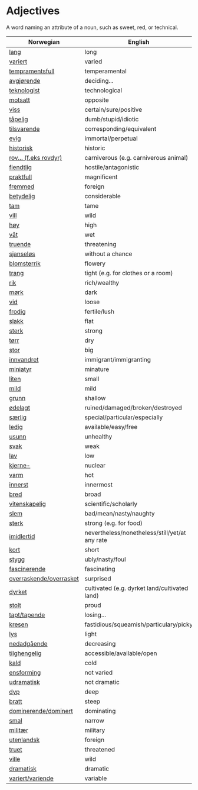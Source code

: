 # Adjectives

A word naming an attribute of a noun, such as sweet, red, or technical.

| Norwegian | English |
| --- | --- |
| [lang](https://www.ordnett.no/search?language=no&phrase=lang) | long |
| [variert](https://www.ordnett.no/search?language=no&phrase=variert) | varied |
| [tempramentsfull](https://www.ordnett.no/search?language=no&phrase=tempramentsfull) | temperamental |
| [avgjørende](https://www.ordnett.no/search?language=no&phrase=avgjørende) | deciding... |
| [teknologist](https://www.ordnett.no/search?language=no&phrase=teknologist) | technological |
| [motsatt](https://www.ordnett.no/search?language=no&phrase=motsatt) | opposite |
| [viss](https://www.ordnett.no/search?language=no&phrase=viss) | certain/sure/positive |
| [tåpelig](https://www.ordnett.no/search?language=no&phrase=tåpelig) | dumb/stupid/idiotic |
| [tilsvarende](https://www.ordnett.no/search?language=no&phrase=tilsvarende) | corresponding/equivalent |
| [evig](https://www.ordnett.no/search?language=no&phrase=evig) | immortal/perpetual |
| [historisk](https://www.ordnett.no/search?language=no&phrase=historisk) | historic |
| [rov... (f.eks rovdyr)](https://www.ordnett.no/search?language=no&phrase=rov...%20(f.eks%20rovdyr)) | carniverous (e.g. carniverous animal) |
| [fiendtlig](https://www.ordnett.no/search?language=no&phrase=fiendtlig) | hostile/antagonistic |
| [praktfull](https://www.ordnett.no/search?language=no&phrase=praktfull) | magnificent |
| [fremmed](https://www.ordnett.no/search?language=no&phrase=fremmed) | foreign |
| [betydelig](https://www.ordnett.no/search?language=no&phrase=betydelig) | considerable |
| [tam](https://www.ordnett.no/search?language=no&phrase=tam) | tame |
| [vill](https://www.ordnett.no/search?language=no&phrase=vill) | wild |
| [høy](https://www.ordnett.no/search?language=no&phrase=høy) | high |
| [våt](https://www.ordnett.no/search?language=no&phrase=våt) | wet |
| [truende](https://www.ordnett.no/search?language=no&phrase=truende) | threatening |
| [sjanseløs](https://www.ordnett.no/search?language=no&phrase=sjanseløs) | without a chance |
| [blomsterrik](https://www.ordnett.no/search?language=no&phrase=blomsterrik) | flowery |
| [trang](https://www.ordnett.no/search?language=no&phrase=trang) | tight (e.g. for clothes or a room) |
| [rik](https://www.ordnett.no/search?language=no&phrase=rik) | rich/wealthy |
| [mørk](https://www.ordnett.no/search?language=no&phrase=mørk) | dark |
| [vid](https://www.ordnett.no/search?language=no&phrase=vid) | loose |
| [frodig](https://www.ordnett.no/search?language=no&phrase=frodig) | fertile/lush |
| [slakk](https://www.ordnett.no/search?language=no&phrase=slakk) | flat |
| [sterk](https://www.ordnett.no/search?language=no&phrase=sterk) | strong |
| [tørr](https://www.ordnett.no/search?language=no&phrase=tørr) | dry |
| [stor](https://www.ordnett.no/search?language=no&phrase=stor) | big |
| [innvandret](https://www.ordnett.no/search?language=no&phrase=innvandret) | immigrant/immigranting |
| [miniatyr](https://www.ordnett.no/search?language=no&phrase=miniatyr) | minature |
| [liten](https://www.ordnett.no/search?language=no&phrase=liten) | small |
| [mild](https://www.ordnett.no/search?language=no&phrase=mild) | mild |
| [grunn](https://www.ordnett.no/search?language=no&phrase=grunn) | shallow |
| [ødelagt](https://www.ordnett.no/search?language=no&phrase=ødelagt) | ruined/damaged/broken/destroyed |
| [særlig](https://www.ordnett.no/search?language=no&phrase=særlig) | special/particular/especially |
| [ledig](https://www.ordnett.no/search?language=no&phrase=ledig) | available/easy/free |
| [usunn](https://www.ordnett.no/search?language=no&phrase=usunn) | unhealthy |
| [svak](https://www.ordnett.no/search?language=no&phrase=svak) | weak |
| [lav](https://www.ordnett.no/search?language=no&phrase=lav) | low |
| [kjerne-](https://www.ordnett.no/search?language=no&phrase=kjerne-) | nuclear |
| [varm](https://www.ordnett.no/search?language=no&phrase=varm) | hot |
| [innerst](https://www.ordnett.no/search?language=no&phrase=innerst) | innermost |
| [bred](https://www.ordnett.no/search?language=no&phrase=bred) | broad |
| [vitenskapelig](https://www.ordnett.no/search?language=no&phrase=vitenskapelig) | scientific/scholarly |
| [slem](https://www.ordnett.no/search?language=no&phrase=slem) | bad/mean/nasty/naughty |
| [sterk](https://www.ordnett.no/search?language=no&phrase=sterk) | strong (e.g. for food) |
| [imidlertid](https://www.ordnett.no/search?language=no&phrase=imidlertid) | nevertheless/nonetheless/still/yet/at any rate |
| [kort](https://www.ordnett.no/search?language=no&phrase=kort) | short |
| [stygg](https://www.ordnett.no/search?language=no&phrase=stygg) | ubly/nasty/foul |
| [fascinerende](https://www.ordnett.no/search?language=no&phrase=fascinerende) | fascinating |
| [overraskende/overrasket](https://www.ordnett.no/search?language=no&phrase=overraskende/overrasket) | surprised |
| [dyrket](https://www.ordnett.no/search?language=no&phrase=dyrket) | cultivated (e.g. dyrket land/cultivated land) |
| [stolt](https://www.ordnett.no/search?language=no&phrase=stolt) | proud |
| [tapt/tapende](https://www.ordnett.no/search?language=no&phrase=tapt/tapende) | losing... |
| [kresen](https://www.ordnett.no/search?language=no&phrase=kresen) | fastidious/squeamish/particulary/picky |
| [lys](https://www.ordnett.no/search?language=no&phrase=lys) | light |
| [nedadgående](https://www.ordnett.no/search?language=no&phrase=nedadgående) | decreasing |
| [tilghengelig](https://www.ordnett.no/search?language=no&phrase=tilghengelig) | accessible/available/open |
| [kald](https://www.ordnett.no/search?language=no&phrase=kald) | cold |
| [ensforming](https://www.ordnett.no/search?language=no&phrase=ensforming) | not varied |
| [udramatisk](https://www.ordnett.no/search?language=no&phrase=udramatisk) | not dramatic |
| [dyp](https://www.ordnett.no/search?language=no&phrase=dyp) | deep |
| [bratt](https://www.ordnett.no/search?language=no&phrase=bratt) | steep |
| [dominerende/dominert](https://www.ordnett.no/search?language=no&phrase=dominerende/dominert) | dominating |
| [smal](https://www.ordnett.no/search?language=no&phrase=smal) | narrow |
| [militær](https://www.ordnett.no/search?language=no&phrase=militær) | military |
| [utenlandsk](https://www.ordnett.no/search?language=no&phrase=utenlandsk) | foreign |
| [truet](https://www.ordnett.no/search?language=no&phrase=truet) | threatened |
| [ville](https://www.ordnett.no/search?language=no&phrase=ville) | wild |
| [dramatisk](https://www.ordnett.no/search?language=no&phrase=dramatisk) | dramatic |
| [variert/variende](https://www.ordnett.no/search?language=no&phrase=variert/variende) | variable |

